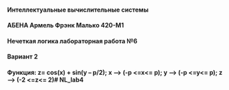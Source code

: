 ####  Интеллектуальные вычислительные системы

####  АБЕНА Армель Фрэнк Малько 420-М1
####  Нечеткая логика лабораторная работа №6
####  Вариант 2
####  Функция: z= cos(x) + sin(y – p/2);   x --> (-p <=x<= p);   y --> (-p <=y<= p);   z --> (-2 <=z<= 2)# NL_lab4
